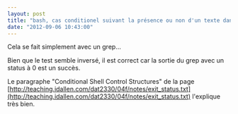 ```yaml
---
layout: post
title: "bash, cas conditionel suivant la présence ou non d'un texte dans un fichier"
date: "2012-09-06 10:43:00"
---
```

Cela se fait simplement avec un grep...  

<script src="https://pastebin.com/embed_js/QCiWY0US"></script>

<div style="overflow:hidden; height:0;">if, grep, exit, status, bash</div>
Bien que le test semble inversé, il est correct car la sortie du grep avec un status à 0 est un succès.

Le paragraphe "Conditional Shell Control Structures" de la page [http://teaching.idallen.com/dat2330/04f/notes/exit_status.txt](http://teaching.idallen.com/dat2330/04f/notes/exit_status.txt) l'explique très bien.


